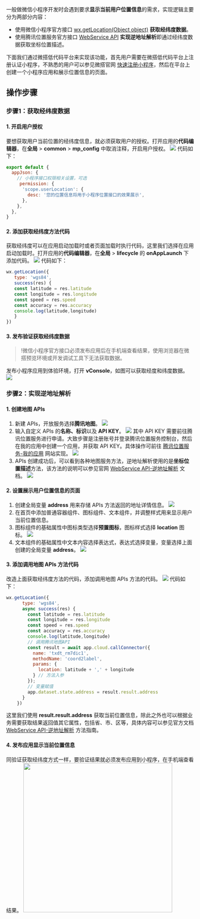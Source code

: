 一般做微信小程序开发时会遇到要求**显示当前用户位置信息**的需求，实现逻辑主要分为两部分内容：
- 使用微信小程序官方接口 [wx.getLocation(Object object)](https://developers.weixin.qq.com/miniprogram/dev/api/location/wx.getLocation.html) **获取经纬度数据**。
- 使用腾讯位置服务官方接口 [ WebService API](https://lbs.qq.com/service/webService/webServiceGuide/webServiceGcoder?spm=a2c6h.12873639.article-detail.3.5c4a3226zvI6Gj) **实现逆地址解析**即通过经纬度数据获取坐标位置描述。

下面我们通过微搭低代码平台来实现该功能，首先用户需要在微搭低代码平台上注册认证小程序，不熟悉的用户可以参见微搭官网 [快速注册小程序](https://cloud.tencent.com/document/product/1301/57644)，然后在平台上创建一个小程序应用和展示位置信息的页面。

## 操作步骤
### 步骤1：获取经纬度数据
#### 1. 开启用户授权
要想获取用户当前位置的经纬度信息，就必须获取用户的授权。打开应用的**代码编辑器**，在**全局** > **common** > **mp_config** 中取消注释，开启用户授权。
![](https://qcloudimg.tencent-cloud.cn/raw/d79f1dce1250f008644db5ad2f2def05.png)
代码如下：
```JavaScript
export default {
  appJson: {
    // 小程序接口权限相关设置，可选
     permission: {
      'scope.userLocation': {
        desc: '您的位置信息将用于小程序位置接口的效果展示',
      },
    },
  },
}
```
#### 2. 添加获取经纬度方法代码
获取经纬度可以在应用启动加载时或者页面加载时执行代码，这里我们选择在应用启动加载时。打开应用的**代码编辑器**，在**全局** > **lifecycle** 的 **onAppLaunch** 下添加代码。
![](https://qcloudimg.tencent-cloud.cn/raw/61bfe6f54ddd16426bb7d2e59ed456ad.png)
代码如下：
```JavaScript
wx.getLocation({
   type: 'wgs84',
   success(res) {
   const latitude = res.latitude
   const longitude = res.longitude
   const speed = res.speed
   const accuracy = res.accuracy
   console.log(latitude,longitude)
   }
})
```
#### 3. 发布验证获取经纬度数据
>!微信小程序官方接口必须发布应用后在手机端查看结果，使用浏览器在微搭预览环境或开发调试工具下无法获取数据。
>
发布小程序应用到体验环境，打开 **vConsole**，如图可以获取经度和纬度数据。
![](https://qcloudimg.tencent-cloud.cn/raw/904a259463bcfc3c2b2c475a01757321.jpg)


### 步骤2：实现逆地址解析
#### 1. 创建地图 APIs
1. 新建 APIs，开放服务选择**腾讯地图**。
![](https://qcloudimg.tencent-cloud.cn/raw/442303a274dce71c38aa3dbc4139f537.png)
2. 输入自定义 APIs 的**名称、标识**以及 **API KEY**。
![](https://qcloudimg.tencent-cloud.cn/raw/79ec900b365a9727ceb546e6cb5b09dc.png)
其中 API KEY 需要前往腾讯位置服务进行申请。大致步骤是注册账号并登录腾讯位置服务控制台，然后在我的应用中创建一个应用，并获取 API KEY。具体操作可前往 [腾讯位置服务-我的应用](https://lbs.qq.com/dev/console/application/mine) 网站实现。
![](https://qcloudimg.tencent-cloud.cn/raw/cc8792e3e4d0f110f5f868b9462ded92.png)
3. APIs 创建成功后，可以看到各种地图服务方法，逆地址解析使用的是**坐标位置描述**方法，该方法的说明可以参见官网 [WebService API-逆地址解析](https://lbs.qq.com/service/webService/webServiceGuide/webServiceGcoder?spm=a2c6h.12873639.article-detail.3.5c4a3226zvI6Gj) 文档。
![](https://qcloudimg.tencent-cloud.cn/raw/8bd02ec3b6592e719ee9ca56a0c86827.png)

#### 2. 设置展示用户位置信息的页面
1. 创建全局变量 **address** 用来存储 APIs 方法返回的地址详情信息。
![](https://qcloudimg.tencent-cloud.cn/raw/64f4e6cd7a4d5168d8dd3d5a336b6a9a.png)
2. 在首页中添加普通容器组件、图标组件、文本组件，并调整样式用来显示用户当前位置信息。
3. 图标组件的基础属性中图标类型选择**预置图标**，图标样式选择 **location** 图标。
![](https://qcloudimg.tencent-cloud.cn/raw/f29f87dc279978d9b6fa4581512ac7c7.png)
4. 文本组件的基础属性中文本内容选择表达式，表达式选择变量，变量选择上面创建的全局变量 **address**。
![](https://qcloudimg.tencent-cloud.cn/raw/ea378c430040aa1b30d1dda8e739db6f.png)

#### 3. 添加调用地图 APIs 方法代码
改造上面获取经纬度方法的代码，添加调用地图 APIs 方法的代码。
![](https://qcloudimg.tencent-cloud.cn/raw/a3c204c012a59ebc0de35cdd01b4f06d.png)
代码如下：
```JavaScript
wx.getLocation({
      type: 'wgs84',
      async success(res) {
        const latitude = res.latitude
        const longitude = res.longitude
        const speed = res.speed
        const accuracy = res.accuracy
        console.log(latitude,longitude)
        // 调用腾讯地图API
        const result = await app.cloud.callConnector({
          name: 'txdt_rm7dic1',
          methodName: 'coord2label',
          params: {
            location: latitude + ',' + longitude
          } // 方法入参
        });
        // 变量赋值
        app.dataset.state.address = result.result.address
      }
    })
```
这里我们使用 **result.result.address** 获取当前位置信息，除此之外也可以根据业务需要获取结果返回值其它属性，包括省、市、区等，具体内容可以参见官方文档 [WebService API-逆地址解析](https://lbs.qq.com/service/webService/webServiceGuide/webServiceGcoder?spm=a2c6h.12873639.article-detail.3.5c4a3226zvI6Gj) 方法指南。

#### 4. 发布应用显示当前位置信息
同验证获取经纬度方式一样，要验证结果就必须发布应用到小程序，在手机端查看结果。
<img style="width:400px; max-width: inherit;" src="https://qcloudimg.tencent-cloud.cn/raw/c88fb4cba19ac1b651967850b3ccdee7.png" />

